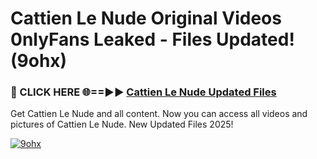 # Cattien Le Nude Original Videos 0nlyFans Leaked - Files Updated! (9ohx)

<h3>🔴 CLICK HERE 🌐==►► <a href="https://tinyurl.com/5h6xmrr3" rel="nofollow">Cattien Le Nude Updated Files</a></h3>

Get Cattien Le Nude and all content. Now you can access all videos and pictures of Cattien Le Nude. New Updated Files 2025!

[![9ohx](https://i.imgur.com/KVD873Z.gif)](https://tinyurl.com/5h6xmrr3)

